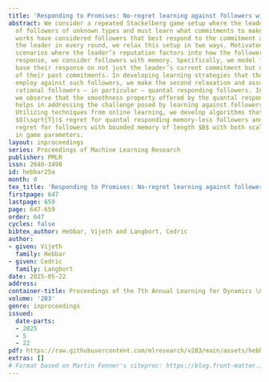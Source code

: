 ```yaml
---
title: 'Responding to Promises: No-regret learning against followers with memory'
abstract: We consider a repeated Stackelberg game setup where the leader faces a sequence
  of followers of unknown types and must learn what commitments to make. While previous
  works have considered followers that best respond to the commitment announced by
  the leader in every round, we relax this setup in two ways. Motivated by natural
  scenarios where the leader’s reputation factors into how the followers choose their
  response, we consider followers with memory. Specifically, we model followers that
  base their response on not just the leader’s current commitment but on an aggregate
  of their past commitments. In developing learning strategies that the leader can
  employ against such followers, we make the second relaxation and assume boundedly
  rational followers – in particular – quantal responding followers. Interestingly,
  we observe that the smoothness property offered by the quantal response (QR) model
  helps in addressing the challenge posed by learning against followers with memory.
  Utilizing techniques from online learning, we develop algorithms that guarantee
  $O(\sqrt{T})$ regret for quantal responding memory-less followers and $O(\sqrt{BT})$
  regret for followers with bounded memory of length $B$ with both scaling polynomially
  in game parameters.
layout: inproceedings
series: Proceedings of Machine Learning Research
publisher: PMLR
issn: 2640-3498
id: hebbar25a
month: 0
tex_title: 'Responding to Promises: No-regret learning against followers with memory'
firstpage: 647
lastpage: 659
page: 647-659
order: 647
cycles: false
bibtex_author: Hebbar, Vijeth and Langbort, Cedric
author:
- given: Vijeth
  family: Hebbar
- given: Cedric
  family: Langbort
date: 2025-05-22
address:
container-title: Proceedings of the 7th Annual Learning for Dynamics \& Control Conference
volume: '283'
genre: inproceedings
issued:
  date-parts:
  - 2025
  - 5
  - 22
pdf: https://raw.githubusercontent.com/mlresearch/v283/main/assets/hebbar25a/hebbar25a.pdf
extras: []
# Format based on Martin Fenner's citeproc: https://blog.front-matter.io/posts/citeproc-yaml-for-bibliographies/
---
```

